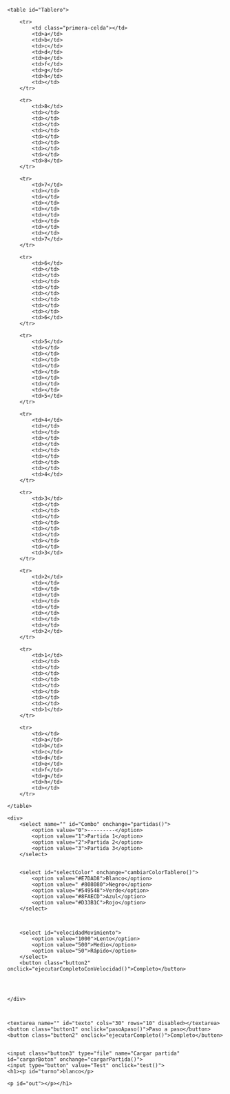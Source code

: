 <!DOCTYPE html>
<html lang="en">

<head>
    <link rel="stylesheet" href="./css/estilo.css">
    <meta charset="UTF-8">
    <meta name="viewport" content="width=device-width, initial-scale=1.0">
    <title>Document</title>
    <script src="./js/funciones.js"></script>
</head>

<body onload="iniciar()">

    <table id="Tablero">

        <tr>
            <td class="primera-celda"></td>
            <td>a</td>
            <td>b</td>
            <td>c</td>
            <td>d</td>
            <td>e</td>
            <td>f</td>
            <td>g</td>
            <td>h</td>
            <td></td>
        </tr>

        <tr>
            <td>8</td>
            <td></td>
            <td></td>
            <td></td>
            <td></td>
            <td></td>
            <td></td>
            <td></td>
            <td></td>
            <td>8</td>
        </tr>

        <tr>
            <td>7</td>
            <td></td>
            <td></td>
            <td></td>
            <td></td>
            <td></td>
            <td></td>
            <td></td>
            <td></td>
            <td>7</td>
        </tr>

        <tr>
            <td>6</td>
            <td></td>
            <td></td>
            <td></td>
            <td></td>
            <td></td>
            <td></td>
            <td></td>
            <td></td>
            <td>6</td>
        </tr>

        <tr>
            <td>5</td>
            <td></td>
            <td></td>
            <td></td>
            <td></td>
            <td></td>
            <td></td>
            <td></td>
            <td></td>
            <td>5</td>
        </tr>

        <tr>
            <td>4</td>
            <td></td>
            <td></td>
            <td></td>
            <td></td>
            <td></td>
            <td></td>
            <td></td>
            <td></td>
            <td>4</td>
        </tr>

        <tr>
            <td>3</td>
            <td></td>
            <td></td>
            <td></td>
            <td></td>
            <td></td>
            <td></td>
            <td></td>
            <td></td>
            <td>3</td>
        </tr>

        <tr>
            <td>2</td>
            <td></td>
            <td></td>
            <td></td>
            <td></td>
            <td></td>
            <td></td>
            <td></td>
            <td></td>
            <td>2</td>
        </tr>

        <tr>
            <td>1</td>
            <td></td>
            <td></td>
            <td></td>
            <td></td>
            <td></td>
            <td></td>
            <td></td>
            <td></td>
            <td>1</td>
        </tr>

        <tr>
            <td></td>
            <td>a</td>
            <td>b</td>
            <td>c</td>
            <td>d</td>
            <td>e</td>
            <td>f</td>
            <td>g</td>
            <td>h</td>
            <td></td>
        </tr>

    </table>

    <div>
        <select name="" id="Combo" onchange="partidas()">
            <option value="0">---------</option>
            <option value="1">Partida 1</option>
            <option value="2">Partida 2</option>
            <option value="3">Partida 3</option>
        </select>


        <select id="selectColor" onchange="cambiarColorTablero()">
            <option value="#E7DAD8">Blanco</option>
            <option value="	#808080">Negro</option>
            <option value="#549548">Verde</option>
            <option value="#8FAECD">Azul</option>
            <option value="#D33B1C">Rojo</option>
        </select>



        <select id="velocidadMovimiento">
            <option value="1000">Lento</option>
            <option value="500">Medio</option>
            <option value="50">Rápido</option>
        </select>
        <button class="button2" onclick="ejecutarCompletoConVelocidad()">Completo</button>
        
       
        
        
    </div>

    

    <textarea name="" id="texto" cols="30" rows="10" disabled></textarea>
    <button class="button1" onclick="pasoApaso()">Paso a paso</button>
    <button class="button2" onclick="ejecutarCompleto()">Completo</button>

    
    <input class="button3" type="file" name="Cargar partida" id="cargarBoton" onchange="cargarPartida()">
    <input type="button" value="Test" onclick="test()">
    <h1><p id="turno">blanco</p>
    
    <p id="out"></p></h1>
</body>

</html>
